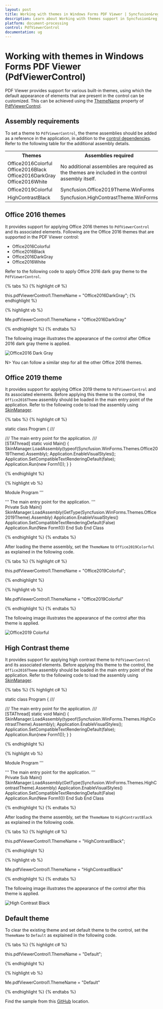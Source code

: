 ```yaml
---
layout: post
title: Working with themes in Windows Forms PDF Viewer | Syncfusion&reg;
description: Learn about Working with themes support in Syncfusion&reg; Windows Forms PDF Viewer (PdfViewerControl) control and more details.
platform: document-processing
control: PdfViewerControl
documentation: ug
---
```


# Working with themes in Windows Forms PDF Viewer (PdfViewerControl)

PDF Viewer provides support for various built-in themes, using which the default appearance of elements that are present in the control can be customized. This can be achieved using the [ThemeName](https://help.syncfusion.com/cr/windowsforms/Syncfusion.Windows.Forms.Core.BaseControl.html#Syncfusion_Windows_Forms_Core_BaseControl_ThemeName) property of [PdfViewerControl](https://help.syncfusion.com/cr/windowsforms/Syncfusion.Windows.Forms.PdfViewer.PdfViewerControl.html).

## Assembly requirements

To set a theme to `PdfViewerControl`, the theme assemblies should be added as a reference in the application, in addition to the [control dependencies](https://help.syncfusion.com/windowsforms/control-dependencies#pdf-viewer). Refer to the following table for the additional assembly details.

<table>
	<tr>
		<th>
		Themes
		</th>
		<th>
		Assemblies required
		</th>
	</tr>
	<tr>
		<td>
		Office2016Colorful<br>
		Office2016Black<br>
		Office2016DarkGray<br>
		Office2016White
		</td>
		<td>
		No additional assemblies are required as the themes are included in the control assembly itself.
		</td>
	</tr>
	<tr>
		<td>
		Office2019Colorful
		</td>
		<td>
		Syncfusion.Office2019Theme.WinForms
		</td>
	</tr>
	<tr>
		<td>
		HighContrastBlack
		</td>
		<td>
		Syncfusion.HighContrastTheme.WinForms
		</td>
	</tr>
</table>

## Office 2016 themes

It provides support for applying Office 2016 themes to `PdfViewerControl` and its associated elements. Following are the Office 2016 themes that are supported in the PDF Viewer control:

* Office2016Colorful
* Office2016Black
* Office2016DarkGray
* Office2016White

Refer to the following code to apply Office 2016 dark gray theme to the `PdfViewerControl`.

{% tabs %}
{% highlight c# %}

this.pdfViewerControl1.ThemeName = "Office2016DarkGray";
{% endhighlight %}

{% highlight vb %}

Me.pdfViewerControl1.ThemeName = "Office2016DarkGray"

{% endhighlight %}
{% endtabs %}

The following image illustrates the appearance of the control after Office 2016 dark gray theme is applied.

![Office2016 Dark Gray](Themes_images/pv_darkgray.png)

N> You can follow a similar step for all the other Office 2016 themes.

## Office 2019 theme

It provides support for applying Office 2019 theme to `PdfViewerControl` and its associated elements. Before applying this theme to the control, the `Office2016Theme` assembly should be loaded in the main entry point of the application. Refer to the following code to load the assembly using [SkinManager](https://help.syncfusion.com/cr/windowsforms/Syncfusion.Windows.Forms.SkinManager.html).

{% tabs %}
{% highlight c# %}

static class Program 
{ 
    /// <summary> 
    /// The main entry point for the application. 
    /// </summary> 
    [STAThread] 
    static void Main() 
    { 
        SkinManager.LoadAssembly(typeof(Syncfusion.WinForms.Themes.Office2019Theme).Assembly); 
        Application.EnableVisualStyles(); 
        Application.SetCompatibleTextRenderingDefault(false); 
        Application.Run(new Form1()); 
    } 
}

{% endhighlight %}

{% highlight vb %}

Module Program
    ''' <summary> 
    ''' The main entry point for the application. 
    ''' </summary> 
    <STAThread> 
    Private Sub Main()
        SkinManager.LoadAssembly(GetType(Syncfusion.WinForms.Themes.Office2019Theme).Assembly) 
        Application.EnableVisualStyles()
        Application.SetCompatibleTextRenderingDefault(False) 
        Application.Run(New Form1()) 
    End Sub 
End Class

{% endhighlight %}
{% endtabs %}

After loading the theme assembly, set the `ThemeName` to `Office2019Colorful` as explained in the following code.

{% tabs %}
{% highlight c# %}

this.pdfViewerControl1.ThemeName = "Office2019Colorful";
	
{% endhighlight %}

{% highlight vb %}

Me.pdfViewerControl1.ThemeName = "Office2019Colorful"

{% endhighlight %}
{% endtabs %}

The following image illustrates the appearance of the control after this theme is applied.

![Office2019 Colorful](Themes_images/pv_office2019colorful.png)

## High Contrast theme

It provides support for applying high contrast theme to `PdfViewerControl` and its associated elements. Before applying this theme to the control, the `Office2016Theme` assembly should be loaded in the main entry point of the application. Refer to the following code to load the assembly using [SkinManager](https://help.syncfusion.com/cr/windowsforms/Syncfusion.Windows.Forms.SkinManager.html).

{% tabs %}
{% highlight c# %}

static class Program 
{ 
    /// <summary> 
    /// The main entry point for the application. 
    /// </summary> 
    [STAThread] 
    static void Main() 
    { 
        SkinManager.LoadAssembly(typeof(Syncfusion.WinForms.Themes.HighContrastTheme).Assembly); 
        Application.EnableVisualStyles(); 
        Application.SetCompatibleTextRenderingDefault(false); 
        Application.Run(new Form1()); 
    } 
}

{% endhighlight %}

{% highlight vb %}

Module Program
    ''' <summary> 
    ''' The main entry point for the application. 
    ''' </summary> 
    <STAThread> 
    Private Sub Main()
        SkinManager.LoadAssembly(GetType(Syncfusion.WinForms.Themes.HighContrastTheme).Assembly) 
        Application.EnableVisualStyles()
        Application.SetCompatibleTextRenderingDefault(False) 
        Application.Run(New Form1()) 
    End Sub 
End Class

{% endhighlight %}
{% endtabs %}

After loading the theme assembly, set the `ThemeName` to `HighContrastBlack` as explained in the following code.

{% tabs %}
{% highlight c# %}

this.pdfViewerControl1.ThemeName = "HighContrastBlack";

{% endhighlight %}

{% highlight vb %}

Me.pdfViewerControl1.ThemeName = "HighContrastBlack"

{% endhighlight %}
{% endtabs %}

The following image illustrates the appearance of the control after this theme is applied.

![High Contrast Black](Themes_images/pv_highcontrastblack.png)


## Default theme

To clear the existing theme and set default theme to the control, set the `ThemeName` to `Default` as explained in the following code.

{% tabs %}
{% highlight c# %}

this.pdfViewerControl1.ThemeName = "Default";

{% endhighlight %}

{% highlight vb %}

Me.pdfViewerControl1.ThemeName = "Default"

{% endhighlight %}
{% endtabs %}

Find the sample from this [GitHub](https://github.com/syncfusion/file-formats-windows-forms-demos/tree/master/pdfviewer/Visual%20Styles/PDF%20Viewer%20Visual%20Styles) location.

